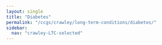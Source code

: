 ```yaml
---
layout: single
title: "Diabetes"
permalink: "/ccgs/crawley/long-term-conditions/diabetes/"
sidebar:
  nav: "crawley-LTC-selected"
---
```


